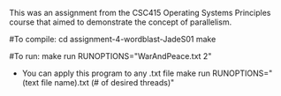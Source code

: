 This was an assignment from the CSC415 Operating Systems Principles course that aimed to demonstrate the concept of parallelism.

#To compile:
cd assignment-4-wordblast-JadeS01
make

#To run:
make run RUNOPTIONS="WarAndPeace.txt 2"
* You can apply this program to any .txt file
make run RUNOPTIONS="(text file name).txt (# of desired threads)"

